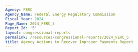 ```yaml
---
Agency: FERC
Agency_Name: Federal Energy Regulatory Commission
Fiscal_Year: 2024
Page_Name: 2024_FERC_5
Report_Id: '5'
layout: congressional-reports
permalink: /resources/congressional-reports/2024_FERC_5
title: Agency Actions to Recover Improper Payments Report
---
```

